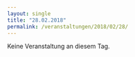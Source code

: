 ```yaml
---
layout: single
title: "28.02.2018"
permalink: /veranstaltungen/2018/02/28/
---
```


Keine Veranstaltung an diesem Tag.
